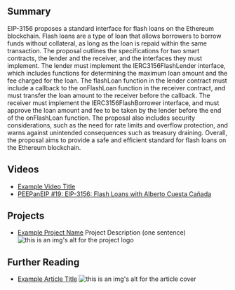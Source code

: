 ## Summary

EIP-3156 proposes a standard interface for flash loans on the Ethereum blockchain. Flash loans are a type of loan that allows borrowers to borrow funds without collateral, as long as the loan is repaid within the same transaction. The proposal outlines the specifications for two smart contracts, the lender and the receiver, and the interfaces they must implement. The lender must implement the IERC3156FlashLender interface, which includes functions for determining the maximum loan amount and the fee charged for the loan. The flashLoan function in the lender contract must include a callback to the onFlashLoan function in the receiver contract, and must transfer the loan amount to the receiver before the callback. The receiver must implement the IERC3156FlashBorrower interface, and must approve the loan amount and fee to be taken by the lender before the end of the onFlashLoan function. The proposal also includes security considerations, such as the need for rate limits and overflow protection, and warns against unintended consequences such as treasury draining. Overall, the proposal aims to provide a safe and efficient standard for flash loans on the Ethereum blockchain.

## Videos

- [Example Video Title](https://www.youtube.com/watch?v=TDGq4aeevgY)
- [PEEPanEIP #19: EIP-3156: Flash Loans with Alberto Cuesta Cañada](https://www.youtube.com/watch?v=R9wQ1FoV6HU&list=PL4cwHXAawZxqu0PKKyMzG_3BJV_xZTi1F&index=94)

## Projects

- [Example Project Name](https://xxxx.xxx/xxxxx) Project Description (one sentence) ![this is an img's alt for the project logo](https://xxxx.xxx/project-logo.xxx)

## Further Reading

- [Example Article Title](https://xxxx.xxx/xxxxx) ![this is an img's alt for the article cover](https://xxxx.xxx/article-cover.xxx)

